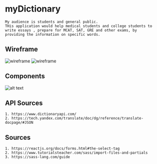 # myDictionary
    My audience is students and general public.
    THis application would help medical students and college students to write essays , prepare for MCAT, SAT, GRE and other exams, by providing the information on specific words.

## Wireframe
![wireframe](https://github.com/OlgaSannikov/myDictionary/blob/master/src/assets/20200421-125307_p1.jpg)
![wireframe](https://github.com/OlgaSannikov/myDictionary/blob/master/src/assets/20200421-125307_p0.jpg)

## Components
![alt text](https://github.com/OlgaSannikov/myDictionary/blob/master/src/assets/20200421-125307_p2.jpg)

## API Sources

    1. https://www.dictionaryapi.com/
    2. https://tech.yandex.com/translate/doc/dg/reference/translate-docpage/#JSON

## Sources

    1. https://reactjs.org/docs/forms.html#the-select-tag
    2. https://www.tutorialsteacher.com/sass/import-files-and-partials
    3. https://sass-lang.com/guide